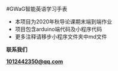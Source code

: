 #GWaG智能英语学习手表
* 本项目为2020年秋导论课期末端到端作业
* 项目包含arduino端代码及小程序代码
* 更多注释请移步小程序文件夹中md文件

**联系我们**

**1012442350@qq.com**
